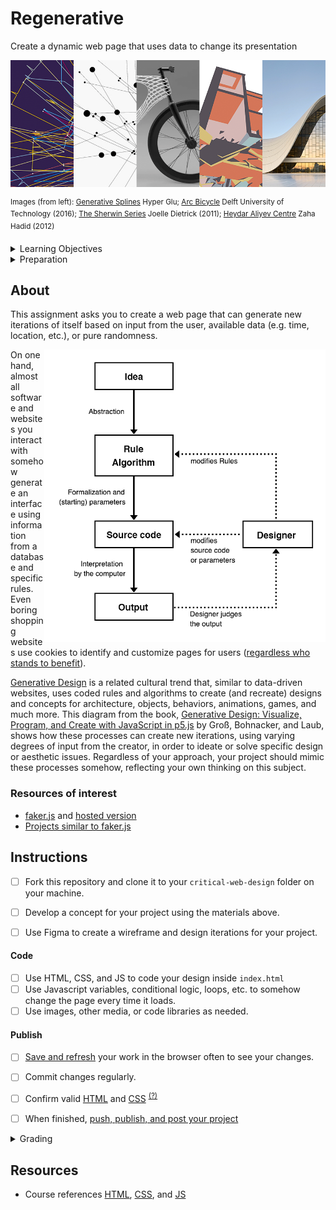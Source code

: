 
# Regenerative

Create a dynamic web page that uses data to change its presentation

![numbers](assets/img/regenerative.png)

<sup>Images (from left): [Generative Splines](https://www.behance.net/gallery/40247813/Generative-Splines) Hyper Glu; [Arc Bicycle](https://www.futura-sciences.com/tech/actualites/imprimante-3d-arc-bicycle-decouvrez-premier-velo-imprime-3d-soudage-91153/) Delft University of Technology (2016); [The Sherwin Series](https://joelledietrick.com/site/sherwin) Joelle Dietrick (2011); [Heydar Aliyev Centre](https://www.zaha-hadid.com/architecture/heydar-aliyev-centre/) Zaha Hadid (2012) </sup>



<details>
<summary>Learning Objectives</summary>

Students who complete the following will be able to:

- Describe how data is used to create generative processes in software, design, architecture, etc.
- Compare outcomes of generative processes across different disciplines.
- Write pseudo code to represent the procedural, data-driven process, and then code it with JS in a prototype
- Use HTML, CSS, JS to create the final application
- Design an identity for the project that communicates the theme or concept of the project

</details>


<details>
<summary>Preparation</summary>

Complete the following to prepare for this assignment

### Concept

- Dan Howarth “[Generative Design Software Will Give Designers ‘Superpowers’](https://www.dezeen.com/2017/02/06/generative-design-software-will-give-designers-superpowers-autodesk-university/)” Dezeen, 2017 [video](https://www.youtube.com/watch?v=h7gq7OrbgxY) (2:18)
- Eduardo Souza “[How Will Generative Design Impact Architecture?](https://www.archdaily.com/937772/how-will-generative-design-impact-architecture)” ArchDaily, 2020
- View more articles from this [Random Article Generator](https://codepen.io/owenmundy/pen/PomvjqW?editors=1010)

### Technical

- [Codecademy: JS 3-1 Functions](https://www.codecademy.com/learn/introduction-to-javascript) (1-7)
- [Codecademy: JS 4-1 Scope](https://www.codecademy.com/learn/introduction-to-javascript) (1-4)
- [Codecademy: JS 5-1 Arrays](https://www.codecademy.com/learn/introduction-to-javascript) (1–7)
- [Codecademy: JS 6-1 Loops](https://www.codecademy.com/learn/introduction-to-javascript) (1–7)
- Javascript.info JS [Comparison](https://javascript.info/comparison), [Logical operators](https://javascript.info/logical-operators), [Functions](https://javascript.info/function-basics), [Loops: while and for](https://javascript.info/while-for)

### Examples

- Critical Web Design / Radical Software [examples tagged with #generative or #remix](https://docs.google.com/spreadsheets/d/1mQ0doWT6tGXm2W-hB5zuz3I8mijGhLSkAe_XrcfMdok/edit#gid=0)


</details>




## About


This assignment asks you to create a web page that can generate new iterations of itself based on input from the user, available data (e.g. time, location, etc.), or pure randomness.

<a href="assets/img/Generative_Design_Process-retouched.png"><img src="assets/img/Generative_Design_Process-retouched.png" align="right" width="450"></a>

On one hand, almost all software and websites you interact with somehow generate an interface using information from a database and specific rules. Even boring shopping websites use cookies to identify and customize pages for users ([regardless who stands to benefit](https://www.justice.gov/opa/pr/amazon-marketplace-seller-pleads-guilty-price-fixing-dvds-and-blu-ray-discs)).

[Generative Design](https://en.wikipedia.org/wiki/Generative_design) is a related cultural trend that, similar to data-driven websites, uses coded rules and algorithms to create (and recreate) designs and concepts for architecture, objects, behaviors, animations, games, and much more. This diagram from the book, [Generative Design: Visualize, Program, and Create with JavaScript in p5.js](http://www.generative-gestaltung.de/) by Groß, Bohnacker, and Laub, shows how these processes can create new iterations, using varying degrees of input from the creator, in order to ideate or solve specific design or aesthetic issues. Regardless of your approach, your project should mimic these processes somehow, reflecting your own thinking on this subject.



### Resources of interest

- [faker.js](https://www.npmjs.com/package/faker) and [hosted version](https://fakercloud.com/api)
- [Projects similar to faker.js](https://awesomeopensource.com/projects/faker)



## Instructions

- [ ] Fork this repository and clone it to your `critical-web-design` folder on your machine.
- [ ] Develop a concept for your project using the materials above.
- [ ] Use Figma to create a wireframe and design iterations for your project.



#### Code

- [ ] Use HTML, CSS, and JS to code your design inside `index.html`
- [ ] Use Javascript variables, conditional logic, loops, etc. to somehow change the page every time it loads.
- [ ] Use images, other media, or code libraries as needed.

#### Publish
- [ ] [Save and refresh](https://github.com/omundy/learn-computing/blob/main/topics-keyboard-shortcuts.md#web-development-edit-save-refresh-loop) your work in the browser often to see your changes.
- [ ] Commit changes regularly.
- [ ] Confirm valid [HTML](https://validator.w3.org/) and [CSS](https://jigsaw.w3.org/css-validator/) <sup>[(?)](https://github.com/omundy/dig245-critical-web-design/blob/main/reference-sheets/css.md#css-validation)</sup>
- [ ] When finished, [push, publish, and post your project](https://docs.google.com/document/d/17U_zmzM_eML_qkG0PaOdDRcEk3YEmbiQ1TyNnbAM08k/edit#bookmark=id.8jryplv1i8a)




<details>
<summary>Grading</summary>

Points | Category | Description
---: | --- | ---
4 | Concept | Idea is original and evokes deeper thinking on the subject.
4 | Design | Overall quality and use of design principles; Graphics are consistent, layout displays clear information hierarchy
4 | Execution | Concept and design is well-executed, is usable, and functions as intended
4 | Instructions | Project is online, accessible, and linked from Moodle by the deadline
4 | Validation | Valid HTML and CSS
20 | Total |

</details>




## Resources

- Course references [HTML](https://github.com/omundy/dig245-critical-web-design/blob/main/reference-sheets/html.md), [CSS](https://github.com/omundy/dig245-critical-web-design/blob/main/reference-sheets/css.md), and [JS](https://github.com/omundy/dig245-critical-web-design/blob/main/reference-sheets/javascript.md)
